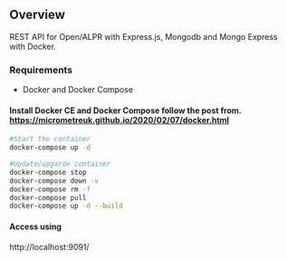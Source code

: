 ## Overview 
REST API for Open/ALPR with Express.js, Mongodb and Mongo Express with Docker.

### Requirements
- Docker and Docker Compose

#### Install Docker CE and Docker Compose follow the post from. https://micrometreuk.github.io/2020/02/07/docker.html

``` bash
#Start the container
docker-compose up -d               
```
``` bash
#Update/upgarde container  
docker-compose stop
docker-compose down -v
docker-compose rm -f
docker-compose pull
docker-compose up -d --build
```
#### Access using
http://localhost:9091/

